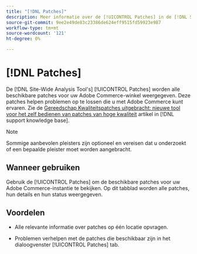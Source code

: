 ```yaml
---
title: "[!DNL Patches]"
description: Meer informatie over de [!UICONTROL Patches] in de [!DNL Site-Wide Analysis Tool], wanneer en de voordelen ervan.
source-git-commit: 9ee2e49de83c23386de624eff9515fd59923e987
workflow-type: tm+mt
source-wordcount: '121'
ht-degree: 0%

---
```


# [!DNL Patches]

De [!DNL Site-Wide Analysis Tool's] [!UICONTROL Patches] worden alle beschikbare patches voor uw Adobe Commerce-winkel weergegeven. Deze patches helpen problemen op te lossen die u met Adobe Commerce kunt ervaren. Zie de [Gereedschap Kwaliteitspatches uitgebracht: nieuwe tool voor het zelf bedienen van patches van hoge kwaliteit](https://support.magento.com/hc/en-us/articles/360047139492) artikel in [!DNL support knowledge base].

>[!NOTE]
>
>Sommige aanbevolen pleisters zijn optioneel en vereisen dat u onderzoekt of een bepaalde pleister moet worden aangebracht.

## Wanneer gebruiken

Gebruik de [!UICONTROL Patches] om de beschikbare patches voor uw Adobe Commerce-instantie te bekijken. Op dit tabblad worden alle patches, hun details en hun status weergegeven.

## Voordelen

* Alle relevante informatie over patches op één locatie opvragen.

* Problemen verhelpen met de patches die beschikbaar zijn in het dialoogvenster [!UICONTROL Patches] tab.

